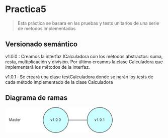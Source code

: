 # Practica5

> Esta práctica se basara en las pruebas y tests unitarios de una serie de metodos implementados

## Versionado semántico

v1.0.0 : Creamos la interfaz ICalculadora con los métodos abstractos: suma, resta, multiplicación y división. 
Por último creamos la clase Calculadora que implementará los métodos de la interfaz.

v1.0.1 : Se creará una clase testCalculadora donde se harán los tests de cada método implementado de la clase Calculadora

## Diagrama de ramas

![diagrama](https://github.com/MelissaRodriguezHernandez/Practica5/blob/master/img/diagrama.png)
